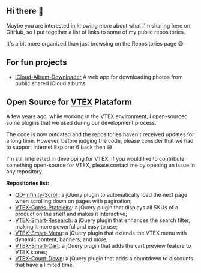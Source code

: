 ## Hi there 👋

Maybe you are interested in knowing more about what I'm sharing here on GitHub, so I put together a list of links to some of my public repositories.

It's a bit more organized than just browsing on the Repositories page 😄

## For fun projects

- [iCloud-Album-Downloader](/cvscarlos/iCloud-Album-Downloader) A web app for downloading photos from public shared iCloud albums.

## Open Source for [VTEX](https://vtex.com/) Plataform

A few years ago, while working in the VTEX environment, I open-sourced some plugins that we used during our development process.

The code is now outdated and the repositories haven't received updates for a long time. However, before judging the code, please consider that we had to support Internet Explorer 6 back then 😅

I'm still interested in developing for VTEX. If you would like to contribute something open-source for VTEX, please contact me by opening an issue in any repository.

**Repositories list:**
- [QD-Infinity-Scroll](/cvscarlos/QD-Infinity-Scroll): a jQuery plugin to automatically load the next page when scrolling down on pages with pagination;
- [VTEX-Cores-Prateleira](/cvscarlos/VTEX-Cores-Prateleira): a jQuery plugin that displays all SKUs of a product on the shelf and makes it interactive;
- [VTEX-Smart-Research](/cvscarlos/VTEX-Smart-Research): a jQuery plugin that enhances the search filter, making it more powerful and easy to use;
- [VTEX-Smart-Menu](/cvscarlos/VTEX-Smart-Menu): a jQuery plugin that extends the VTEX menu with dynamic content, banners, and more;
- [VTEX-Smart-Cart](/cvscarlos/VTEX-Smart-Cart): a jQuery plugin that adds the cart preview feature to VTEX stores;
- [VTEX-Count-Down](/cvscarlos/VTEX-Count-Down): a jQuery plugin that adds a countdown to discounts that have a limited time.


<!--
**cvscarlos/cvscarlos** is a ✨ _special_ ✨ repository because its `README.md` (this file) appears on your GitHub profile.

Here are some ideas to get you started:

- 🔭 I’m currently working on ...
- 🌱 I’m currently learning ...
- 👯 I’m looking to collaborate on ...
- 🤔 I’m looking for help with ...
- 💬 Ask me about ...
- 📫 How to reach me: ...
- 😄 Pronouns: ...
- ⚡ Fun fact: ...
-->
